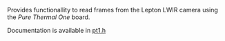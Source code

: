 Provides functionallity to read frames from the Lepton LWIR camera using the *Pure Thermal One* board.

Documentation is available in [pt1.h](https://github.com/CUA-BatDrone/Bat-Drone-Software/new/master/libs/libpt1/pt1.h)
